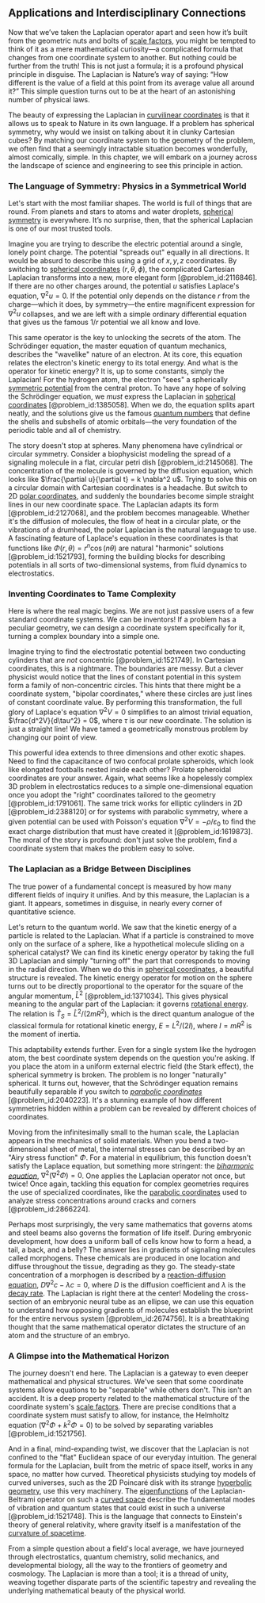 ## Applications and Interdisciplinary Connections

Now that we’ve taken the Laplacian operator apart and seen how it’s built from the geometric nuts and bolts of [scale factors](@article_id:266184), you might be tempted to think of it as a mere mathematical curiosity—a complicated formula that changes from one coordinate system to another. But nothing could be further from the truth! This is not just a formula; it is a profound physical principle in disguise. The Laplacian is Nature’s way of saying: “How different is the value of a field at this point from its average value all around it?” This simple question turns out to be at the heart of an astonishing number of physical laws.

The beauty of expressing the Laplacian in [curvilinear coordinates](@article_id:178041) is that it allows us to speak to Nature in its own language. If a problem has spherical symmetry, why would we insist on talking about it in clunky Cartesian cubes? By matching our coordinate system to the geometry of the problem, we often find that a seemingly intractable situation becomes wonderfully, almost comically, simple. In this chapter, we will embark on a journey across the landscape of science and engineering to see this principle in action.

### The Language of Symmetry: Physics in a Symmetrical World

Let's start with the most familiar shapes. The world is full of things that are round. From planets and stars to atoms and water droplets, [spherical symmetry](@article_id:272358) is everywhere. It’s no surprise, then, that the spherical Laplacian is one of our most trusted tools.

Imagine you are trying to describe the electric potential around a single, lonely point charge. The potential "spreads out" equally in all directions. It would be absurd to describe this using a grid of $x, y, z$ coordinates. By switching to [spherical coordinates](@article_id:145560) $(r, \theta, \phi)$, the complicated Cartesian Laplacian transforms into a new, more elegant form [@problem_id:2116846]. If there are no other charges around, the potential $u$ satisfies Laplace's equation, $\nabla^2 u = 0$. If the potential only depends on the distance $r$ from the charge—which it does, by symmetry—the entire magnificent expression for $\nabla^2 u$ collapses, and we are left with a simple ordinary differential equation that gives us the famous $1/r$ potential we all know and love.

This same operator is the key to unlocking the secrets of the atom. The Schrödinger equation, the master equation of quantum mechanics, describes the "wavelike" nature of an electron. At its core, this equation relates the electron's kinetic energy to its total energy. And what is the operator for kinetic energy? It is, up to some constants, simply the Laplacian! For the hydrogen atom, the electron "sees" a spherically [symmetric potential](@article_id:148067) from the central proton. To have any hope of solving the Schrödinger equation, we *must* express the Laplacian in [spherical coordinates](@article_id:145560) [@problem_id:1385058]. When we do, the equation splits apart neatly, and the solutions give us the famous [quantum numbers](@article_id:145064) that define the shells and subshells of atomic orbitals—the very foundation of the periodic table and all of chemistry.

The story doesn't stop at spheres. Many phenomena have cylindrical or circular symmetry. Consider a biophysicist modeling the spread of a signaling molecule in a flat, circular petri dish [@problem_id:2145068]. The concentration of the molecule is governed by the diffusion equation, which looks like $\frac{\partial u}{\partial t} = k \nabla^2 u$. Trying to solve this on a circular domain with Cartesian coordinates is a headache. But switch to 2D [polar coordinates](@article_id:158931), and suddenly the boundaries become simple straight lines in our new coordinate space. The Laplacian adapts its form [@problem_id:2127068], and the problem becomes manageable. Whether it's the diffusion of molecules, the flow of heat in a circular plate, or the vibrations of a drumhead, the polar Laplacian is the natural language to use. A fascinating feature of Laplace's equation in these coordinates is that functions like $\Phi(r, \theta) = r^n \cos(n\theta)$ are natural "harmonic" solutions [@problem_id:1521793], forming the building blocks for describing potentials in all sorts of two-dimensional systems, from fluid dynamics to electrostatics.

### Inventing Coordinates to Tame Complexity

Here is where the real magic begins. We are not just passive users of a few standard coordinate systems. We can be inventors! If a problem has a peculiar geometry, we can design a coordinate system specifically for it, turning a complex boundary into a simple one.

Imagine trying to find the electrostatic potential between two conducting cylinders that are *not* concentric [@problem_id:1521749]. In Cartesian coordinates, this is a nightmare. The boundaries are messy. But a clever physicist would notice that the lines of constant potential in this system form a family of non-concentric circles. This hints that there might be a coordinate system, "bipolar coordinates," where these circles are just lines of constant coordinate value. By performing this transformation, the full glory of Laplace's equation $\nabla^2 V = 0$ simplifies to an almost trivial equation, $\frac{d^2V}{d\tau^2} = 0$, where $\tau$ is our new coordinate. The solution is just a straight line! We have tamed a geometrically monstrous problem by changing our point of view.

This powerful idea extends to three dimensions and other exotic shapes. Need to find the capacitance of two confocal prolate spheroids, which look like elongated footballs nested inside each other? Prolate spheroidal coordinates are your answer. Again, what seems like a hopelessly complex 3D problem in electrostatics reduces to a simple one-dimensional equation once you adopt the "right" coordinates tailored to the geometry [@problem_id:1791061]. The same trick works for elliptic cylinders in 2D [@problem_id:2388120] or for systems with parabolic symmetry, where a given potential can be used with Poisson's equation $\nabla^2 V = -\rho/\varepsilon_0$ to find the exact charge distribution that must have created it [@problem_id:1619873]. The moral of the story is profound: don't just solve the problem, find a coordinate system that makes the problem easy to solve.

### The Laplacian as a Bridge Between Disciplines

The true power of a fundamental concept is measured by how many different fields of inquiry it unifies. And by this measure, the Laplacian is a giant. It appears, sometimes in disguise, in nearly every corner of quantitative science.

Let's return to the quantum world. We saw that the kinetic energy of a particle is related to the Laplacian. What if a particle is constrained to move only on the surface of a sphere, like a hypothetical molecule sliding on a spherical catalyst? We can find its kinetic energy operator by taking the full 3D Laplacian and simply "turning off" the part that corresponds to moving in the radial direction. When we do this in [spherical coordinates](@article_id:145560), a beautiful structure is revealed. The kinetic energy operator for motion on the sphere turns out to be directly proportional to the operator for the square of the angular momentum, $\hat{L}^2$ [@problem_id:1371034]. This gives physical meaning to the angular part of the Laplacian: it governs [rotational energy](@article_id:160168). The relation is $\hat{T}_S = \hat{L}^2 / (2mR^2)$, which is the direct quantum analogue of the classical formula for rotational kinetic energy, $E = L^2 / (2I)$, where $I=mR^2$ is the moment of inertia.

This adaptability extends further. Even for a single system like the hydrogen atom, the best coordinate system depends on the question you're asking. If you place the atom in a uniform external electric field (the Stark effect), the spherical symmetry is broken. The problem is no longer "naturally" spherical. It turns out, however, that the Schrödinger equation remains beautifully separable if you switch to *[parabolic coordinates](@article_id:165810)* [@problem_id:2040223]. It's a stunning example of how different symmetries hidden within a problem can be revealed by different choices of coordinates.

Moving from the infinitesimally small to the human scale, the Laplacian appears in the mechanics of solid materials. When you bend a two-dimensional sheet of metal, the internal stresses can be described by an "Airy stress function" $\Phi$. For a material in equilibrium, this function doesn't satisfy the Laplace equation, but something more stringent: the *[biharmonic equation](@article_id:165212)*, $\nabla^2(\nabla^2 \Phi) = 0$. One applies the Laplacian operator not once, but twice! Once again, tackling this equation for complex geometries requires the use of specialized coordinates, like the [parabolic coordinates](@article_id:165810) used to analyze stress concentrations around cracks and corners [@problem_id:2866224].

Perhaps most surprisingly, the very same mathematics that governs atoms and steel beams also governs the formation of life itself. During embryonic development, how does a uniform ball of cells know how to form a head, a tail, a back, and a belly? The answer lies in gradients of signaling molecules called morphogens. These chemicals are produced in one location and diffuse throughout the tissue, degrading as they go. The steady-state concentration of a morphogen is described by a [reaction-diffusion equation](@article_id:274867), $D\nabla^2 c - \lambda c = 0$, where $D$ is the diffusion coefficient and $\lambda$ is the [decay rate](@article_id:156036). The Laplacian is right there at the center! Modeling the cross-section of an embryonic neural tube as an ellipse, we can use this equation to understand how opposing gradients of molecules establish the blueprint for the entire nervous system [@problem_id:2674756]. It is a breathtaking thought that the same mathematical operator dictates the structure of an atom and the structure of an embryo.

### A Glimpse into the Mathematical Horizon

The journey doesn't end here. The Laplacian is a gateway to even deeper mathematical and physical structures. We've seen that some coordinate systems allow equations to be "separable" while others don't. This isn't an accident. It is a deep property related to the mathematical structure of the coordinate system's [scale factors](@article_id:266184). There are precise conditions that a coordinate system must satisfy to allow, for instance, the Helmholtz equation ($\nabla^2\Phi + k^2\Phi=0$) to be solved by separating variables [@problem_id:1521756].

And in a final, mind-expanding twist, we discover that the Laplacian is not confined to the "flat" Euclidean space of our everyday intuition. The general formula for the Laplacian, built from the metric of space itself, works in any space, no matter how curved. Theoretical physicists studying toy models of curved universes, such as the 2D Poincaré disk with its strange [hyperbolic geometry](@article_id:157960), use this very machinery. The [eigenfunctions](@article_id:154211) of the Laplacian-Beltrami operator on such a [curved space](@article_id:157539) describe the fundamental modes of vibration and quantum states that could exist in such a universe [@problem_id:1521748]. This is the language that connects to Einstein's theory of general relativity, where gravity itself is a manifestation of the [curvature of spacetime](@article_id:188986).

From a simple question about a field's local average, we have journeyed through electrostatics, quantum chemistry, solid mechanics, and developmental biology, all the way to the frontiers of geometry and cosmology. The Laplacian is more than a tool; it is a thread of unity, weaving together disparate parts of the scientific tapestry and revealing the underlying mathematical beauty of the physical world.